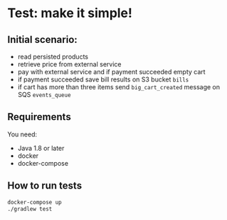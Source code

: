 # Test: make it simple!

## Initial scenario:
* read persisted products
* retrieve price from external service
* pay with external service and if payment succeeded empty cart
* if payment succeeded save bill results on S3 bucket `bills`
* if cart has more than three items send `big_cart_created` message on SQS `events_queue`

## Requirements
You need:
- Java 1.8 or later
- docker
- docker-compose

## How to run tests
```bash
docker-compose up
./gradlew test
```